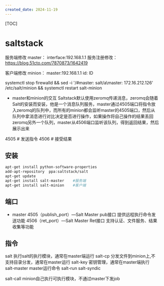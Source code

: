 ```yaml
---
created_date: 2024-11-19
---
```


[TOC]

# saltstack
服务端修改
master：
interface:192.168.1.1
服务注册修改：
https://blog.51cto.com/7870873/1642419

客户端修改
minion：
master:192.168.1.1
id: ID

systemctl stop firewalld && sed -i '/#master: salt/a\master: 172.16.212.126' /etc/salt/minion && systemctl restart salt-minion

- master和minion的交互
Saltstack默认使用zeromq传递消息，zeromq会随着Salt的安装而安装，他是一个消息队列服务，master通过4505端口将指令放入zeromq的队列中，而所有的minion都会监听master的4505端口，然后从队列中拿消息进行对比决定是否进行操作，如果操作将自己操作的结果丢回zeromq另外一个队列，master从4506端口监听该队列，得到返回结果，然后展示出来

4505         # 发送指令
4506          # 接受结果

## 安装
```bash
apt-get install python-software-properties
add-apt-repository  ppa:saltstack/salt
apt-get update
apt-get install salt-master    #服务端
apt-get install salt-minion    #客户端
```
## 端口
- master
4505（publish_port）—Salt Master pub接口 提供远程执行命令发送功能
4506（ret_port）—Salt Master Ret接口 支持认证、文件服务、结果收集等功能


## 指令
salt 执行salt的执行模块，通常在master端运行
salt-cp 分发文件到minion上,不支持目录分发，通常在master运行
salt-key 密钥管理，通常在master端执行
salt-master master运行命令
salt-run
salt-syndic

salt-call minion自己执行可执行模块，不通过master下发job

